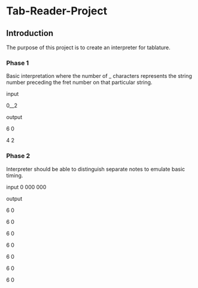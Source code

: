 # Tab-Reader-Project

## Introduction
The purpose of this project is to create an interpreter for tablature.

### Phase 1
Basic interpretation where the number of _ characters represents the
string number preceding the fret number on that particular string.

input 

0__2 

output

6 0

4 2

### Phase 2
Interpreter should be able to distinguish separate notes to emulate
basic timing.

input
0 000 000

output

6 0
<br />

6 0

6 0

6 0
<br />


6 0

6 0

6 0
